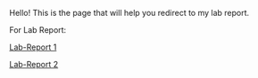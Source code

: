 
Hello! This is the page that will help you redirect to my lab report.  

For Lab Report: 
 
[Lab-Report 1](https://github.com/kdaeve/cse15l-lab-reports/blob/main/Lab1%20Report.md)  

[Lab-Report 2](https://github.com/kdaeve/cse15l-lab-reports/blob/main/Lab%20Report%202.md)
